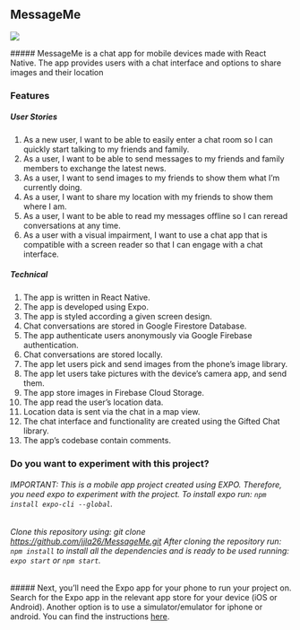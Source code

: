 ## MessageMe

![](messageme-showcase.gif)

##### MessageMe is a chat app for mobile devices made with React Native. The app provides users with a chat interface and options to share images and their location

### Features

##### User Stories

1. As a new user, I want to be able to easily enter a chat room so I can quickly start talking to my
friends and family.
2. As a user, I want to be able to send messages to my friends and family members to exchange
the latest news.
3. As a user, I want to send images to my friends to show them what I’m currently doing.
4. As a user, I want to share my location with my friends to show them where I am.
5. As a user, I want to be able to read my messages offline so I can reread conversations at any
time.
6. As a user with a visual impairment, I want to use a chat app that is compatible with a screen
reader so that I can engage with a chat interface.

##### Technical

1. The app is written in React Native.
2. The app is developed using Expo.
3. The app is styled according a given screen design.
4. Chat conversations are stored in Google Firestore Database.
5. The app authenticate users anonymously via Google Firebase authentication.
6. Chat conversations are stored locally.
7. The app let users pick and send images from the phone’s image library.
8. The app let users take pictures with the device’s camera app, and send them.
9. The app store images in Firebase Cloud Storage.
10. The app read the user’s location data.
11. Location data is sent via the chat in a map view.
12. The chat interface and functionality are created using the Gifted Chat library.
13. The app’s codebase contain comments.

### Do you want to experiment with this project?

###### IMPORTANT: This is a mobile app project created using EXPO. Therefore, you need expo to experiment with the project. To install expo run: `npm install expo-cli --global`. 

###### Clone this repository using: git clone https://github.com/jjla26/MessageMe.git After cloning the repository run: `npm install` to install all the dependencies and is ready to be used running: `expo start` or `npm start`.

##### Next, you’ll need the Expo app for your phone to run your project on. Search for the Expo app in the relevant app store for your device (iOS or Android). Another option is to use a simulator/emulator for iphone or android. You can find the instructions [here](https://reactnative.dev/docs/next/environment-setup).
